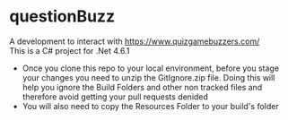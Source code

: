 # questionBuzz
A development to interact with https://www.quizgamebuzzers.com/<br>
This is a C# project for .Net 4.6.1<br>
- Once you clone this repo to your local environment, before you stage your changes you need to unzip the GitIgnore.zip file. Doing this will help you ignore the Build Folders and other non tracked files and therefore avoid getting your pull requests denided<br>
- You will also need to copy the Resources Folder to your build's folder

